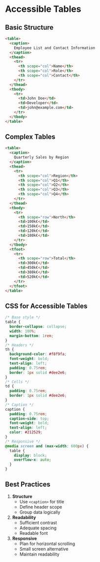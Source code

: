 # Accessible Tables

## Basic Structure

```html
<table>
  <caption>
    Employee List and Contact Information
  </caption>
  <thead>
    <tr>
      <th scope="col">Name</th>
      <th scope="col">Role</th>
      <th scope="col">Contact</th>
    </tr>
  </thead>
  <tbody>
    <tr>
      <td>John Doe</td>
      <td>Developer</td>
      <td>john@example.com</td>
    </tr>
  </tbody>
</table>
```

## Complex Tables

```html
<table>
  <caption>
    Quarterly Sales by Region
  </caption>
  <thead>
    <tr>
      <th scope="col">Region</th>
      <th scope="col">Q1</th>
      <th scope="col">Q2</th>
      <th scope="col">Q3</th>
      <th scope="col">Q4</th>
    </tr>
  </thead>
  <tbody>
    <tr>
      <th scope="row">North</th>
      <td>100k€</td>
      <td>150k€</td>
      <td>120k€</td>
      <td>180k€</td>
    </tr>
  </tbody>
  <tfoot>
    <tr>
      <th scope="row">Total</th>
      <td>300k€</td>
      <td>450k€</td>
      <td>380k€</td>
      <td>520k€</td>
    </tr>
  </tfoot>
</table>
```

## CSS for Accessible Tables

```css
/* Base style */
table {
  border-collapse: collapse;
  width: 100%;
  margin-bottom: 1rem;
}
/* Headers */
th {
  background-color: #f8f9fa;
  font-weight: bold;
  text-align: left;
  padding: 0.75rem;
  border: 1px solid #dee2e6;
}
/* Cells */
td {
  padding: 0.75rem;
  border: 1px solid #dee2e6;
}
/* Caption */
caption {
  padding: 0.75rem;
  caption-side: top;
  font-weight: bold;
  text-align: left;
  color: #212529;
}
/* Responsive */
@media screen and (max-width: 600px) {
  table {
    display: block;
    overflow-x: auto;
  }
}
```

## Best Practices

1. **Structure**
   - Use `<caption>` for title
   - Define header scope
   - Group data logically
2. **Readability**
   - Sufficient contrast
   - Adequate spacing
   - Readable font
3. **Responsive**
   - Plan for horizontal scrolling
   - Small screen alternative
   - Maintain readability
